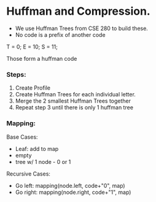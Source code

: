 # Huffman and Compression. 
- We use Huffman Trees from CSE 280 to build these. 
- No code is a prefix of another code

T = 0; 
E = 10;
S = 11;

Those form a huffman code

### Steps: 
1. Create Profile
2. Create Huffman Trees for each individual letter. 
3. Merge the 2 smallest Huffman Trees together
4. Repeat step 3 until there is only 1 huffman tree

### Mapping: 
Base Cases: 
- Leaf: add to map 
- empty 
- tree w/ 1 node - 0 or 1

Recursive Cases: 
- Go left: mapping(node.left, code+"0", map)
- Go right: mapping(node.right, code+"1", map)